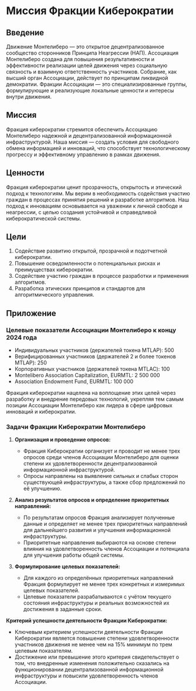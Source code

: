 # Миссия Фракции Киберократии

## Введение

Движение Монтелиберо — это открытое децентрализованное сообщество сторонников Принципа Неагрессии (НАП). Ассоциация Монтелиберо создана для повышения результативности и эффективности реализации целей движения через социальную связность и взаимную ответственность участников. 
Собрание, как высший орган Ассоциации, действует по принципам ликвидной демократии. Фракции Ассоциации — это специализированные группы, формулирующие и реализующие локальные ценности и интересы внутри движения.

## Миссия

Фракция киберократии стремится обеспечить Ассоциацию Монтелиберо надежной и децентрализованной информационной инфраструктурой. Наша миссия — создать условия для свободного обмена информацией и инноваций, что способствует технологическому прогрессу и эффективному управлению в рамках движения. 

## Ценности

Фракция киберократии ценит прозрачность, открытость и этический подход к технологиям. Мы верим в необходимость содействия участию граждан в процессах принятия решений и разработке алгоритмов. Наш подход к инновациям основывается на уважении к личной свободе и неагрессии, с целью создания устойчивой и справедливой киберократической системы.

## Цели

1. Содействие развитию открытой, прозрачной и подотчетной киберократии.
2. Повышение осведомленности о потенциальных рисках и преимуществах киберократии.
3. Содействие участию граждан в процессе разработки и применения алгоритмов.
4. Разработка этических принципов и стандартов для алгоритмического управления.

## Приложение 

### Целевые показатели Ассоциации Монтелиберо к концу 2024 года

- Индивидуальных участников (держателей токена MTLAP): 500
- Верифицированных участников (держателей 2 и более токенов MTLAP): 250
- Корпоративных участников (держателей токена MTLAC): 100
- Montelibero Association Capitalization, EURMTL: 2 500 000
- Association Endowment Fund, EURMTL: 100 000

Фракция киберократии нацелена на воплощение этих целей через разработку и внедрение передовых технологий, укрепляя тем самым позиции Ассоциации Монтелиберо как лидера в сфере цифровых инноваций и киберократии.

### Задачи Фракции Киберократии Монтелиберо

1. **Организация и проведение опросов:**

   - Фракция Киберократии организует и проводит не менее трех опросов среди членов Ассоциации Монтелиберо для оценки степени их удовлетворенности децентрализованной информационной инфраструктурой.
   - Опросы направлены на выявление сильных и слабых сторон существующей инфраструктуры, а также сбор предложений по её улучшению.

2. **Анализ результатов опросов и определение приоритетных направлений:**

   - По результатам опросов Фракция анализирует полученные данные и определяет не менее трех приоритетных направлений для дальнейшего развития и улучшения информационной инфраструктуры.
   - Приоритетные направления выбираются на основе степени влияния на удовлетворенность членов Ассоциации и потенциала для улучшения работы общей системы.

3. **Формулирование целевых показателей:**

   - Для каждого из определённых приоритетных направлений Фракция формулирует не менее трех конкретных и измеримых целевых показателей.
   - Целевые показатели разрабатываются с учётом текущего состояния инфраструктуры и реальных возможностей их достижения в заданные сроки.

**Критерий успешности деятельности Фракции Киберократии:**

- Ключевым критерием успешности деятельности Фракции Киберократии является повышение степени удовлетворенности участников движения не менее чем на 15% минимум по трем целевым показателям.
- Достижение или превышение этого критерия свидетельствует о том, что внедренные изменения положительно сказались на функционировании децентрализованной информационной инфраструктуры и повысили удовлетворенность членов Ассоциации.